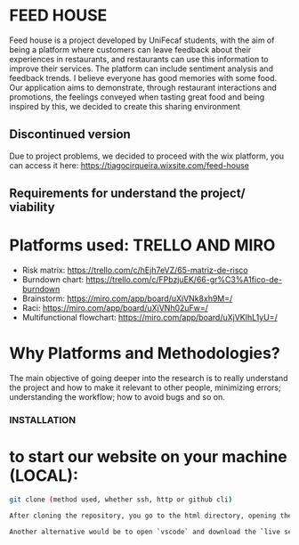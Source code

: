 # FEED HOUSE 
Feed house is a project developed by UniFecaf students, with the aim of being a platform where customers can leave feedback about their experiences in restaurants, and restaurants can use this information to improve their services. The platform can include sentiment analysis and feedback trends.
I believe everyone has good memories with some food. Our application aims to demonstrate, through restaurant interactions and promotions, the feelings conveyed when tasting great food and being inspired by this, we decided to create this sharing environment


## Discontinued version
Due to project problems, we decided to proceed with the wix platform, you can access it here: https://tiagocirqueira.wixsite.com/feed-house



## Requirements for understand the project/ viability
# Platforms used: TRELLO AND MIRO

  - Risk matrix: https://trello.com/c/hEjh7eVZ/65-matriz-de-risco
  - Burndown chart: https://trello.com/c/FPbzjuEK/66-gr%C3%A1fico-de-burndown
  - Brainstorm: https://miro.com/app/board/uXjVNk8xh9M=/
  - Raci: https://miro.com/app/board/uXjVNh02uFw=/
  - Multifunctional flowchart: https://miro.com/app/board/uXjVKIhL1yU=/

# Why Platforms and Methodologies?
The main objective of going deeper into the research is to really understand the project and how to make it relevant to other people, minimizing errors; understanding the workflow; how to avoid bugs and so on.


### INSTALLATION

# to start our website on your machine (LOCAL):

```bash
git clone (method used, whether ssh, http or github cli)

After cloning the repository, you go to the html directory, opening the index.html file with any desired browser.

Another alternative would be to open `vscode` and download the `live server` extension.
```

